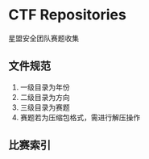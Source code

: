 
# CTF Repositories

星盟安全团队赛题收集

## 文件规范

1. 一级目录为年份
2. 二级目录为方向
3. 三级目录为赛题
4. 赛题若为压缩包格式，需进行解压操作

## 比赛索引
